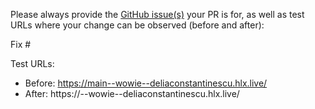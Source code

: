 Please always provide the [GitHub issue(s)](../issues) your PR is for, as well as test URLs where your change can be observed (before and after):

Fix #<gh-issue-id>

Test URLs:
- Before: https://main--wowie--deliaconstantinescu.hlx.live/
- After: https://<branch>--wowie--deliaconstantinescu.hlx.live/
